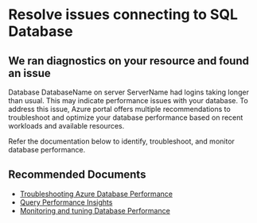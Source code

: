 <properties
  pageTitle="Resolve issues connecting to SQL Database"
  description="Resolve issues connecting to SQL Database"
  infoBubbleText="Found recent connectivity issue. See details on the right."
  service="microsoft.sql"
  resource="servers"
  authors="subbu-kandhaswamy, VMMicrosoft"
  ms.author="subbuk, vimahadi"
  displayOrder=""
  articleId="IsLongLogin_56EB94E0-398D-4557-A743-4918A95B7EA9"
  diagnosticScenario="SqlConnectivity"
  selfHelpType="rca"
  supportTopicIds="31980402"
  resourceTags=""
  productPesIds="13491"
  cloudEnvironments="public,blackForest,fairfax,mooncake, usnat, ussec"
	ownershipId="AzureData_AzureSQLDB"
/>

# Resolve issues connecting to SQL Database

## We ran diagnostics on your resource and found an issue

<!--issueDescription-->
Database <!--$DatabaseName-->DatabaseName<!--/$DatabaseName--> on server <!--$ServerName-->ServerName<!--/$ServerName--> had logins taking longer than usual. This may indicate performance issues with your database. To address this issue, Azure portal offers multiple recommendations to troubleshoot and optimize your database performance based on recent workloads and available resources.

Refer the documentation below to identify, troubleshoot, and monitor database performance.
<!--/issueDescription-->

## **Recommended Documents**

* [Troubleshooting Azure Database Performance](https://docs.microsoft.com/azure/sql-database/sql-database-intelligent-insights-troubleshoot-performance)
* [Query Performance Insights](https://docs.microsoft.com/azure/sql-database/sql-database-query-performance#use-query-performance-insight)
* [Monitoring and tuning Database Performance](https://docs.microsoft.com/azure/sql-database/sql-database-monitor-tune-overview#monitoring-database-performance)

